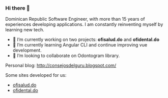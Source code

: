 ### Hi there 👋

Dominican Republic Software Engineer, with more than 15 years of experiences developing applications. I am constantly reinventing myself by learning new tech.


- 🔭 I’m currently working on two projects: <b>ofisalud.do</b> and <b>ofidental.do</b>
- 🌱 I’m currently learning Angular CLI and continue improving vue development.
- 👯 I’m looking to collaborate on Odontogram library.

Personal blog: http://consejosdelguru.blogspot.com/

Some sites developed for us:

- <a href='http://www.ofisalud.do/app'>ofisalud.do</a>
- <a href='http://www.ofidental.do/app'>ofidental.do</a>
